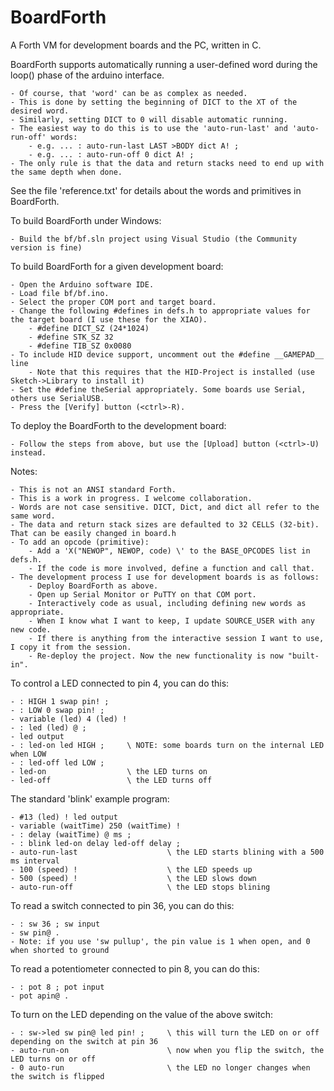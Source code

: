 # BoardForth
A Forth VM for development boards and the PC, written in C.

BoardForth supports automatically running a user-defined word during the loop() phase of the arduino interface.

    - Of course, that 'word' can be as complex as needed.
    - This is done by setting the beginning of DICT to the XT of the desired word.
    - Similarly, setting DICT to 0 will disable automatic running.
    - The easiest way to do this is to use the 'auto-run-last' and 'auto-run-off' words:
        - e.g. ... : auto-run-last LAST >BODY dict A! ;
        - e.g. ... : auto-run-off 0 dict A! ;
    - The only rule is that the data and return stacks need to end up with the same depth when done.

See the file 'reference.txt' for details about the words and primitives in BoardForth.

To build BoardForth under Windows:

	- Build the bf/bf.sln project using Visual Studio (the Community version is fine)

To build BoardForth for a given development board:

    - Open the Arduino software IDE.
    - Load file bf/bf.ino.
    - Select the proper COM port and target board.
    - Change the following #defines in defs.h to appropriate values for the target board (I use these for the XIAO).
        - #define DICT_SZ (24*1024)
        - #define STK_SZ 32
        - #define TIB_SZ 0x0080
    - To include HID device support, uncomment out the #define __GAMEPAD__ line
        - Note that this requires that the HID-Project is installed (use Sketch->Library to install it)
    - Set the #define theSerial appropriately. Some boards use Serial, others use SerialUSB.
    - Press the [Verify] button (<ctrl>-R).
    
To deploy the BoardForth to the development board:

    - Follow the steps from above, but use the [Upload] button (<ctrl>-U) instead.

Notes:

    - This is not an ANSI standard Forth.
    - This is a work in progress. I welcome collaboration.
    - Words are not case sensitive. DICT, Dict, and dict all refer to the same word.
    - The data and return stack sizes are defaulted to 32 CELLS (32-bit). That can be easily changed in board.h
    - To add an opcode (primitive):
        - Add a 'X("NEWOP", NEWOP, code) \' to the BASE_OPCODES list in defs.h.
        - If the code is more involved, define a function and call that.
    - The development process I use for development boards is as follows:
        - Deploy BoardForth as above.
        - Open up Serial Monitor or PuTTY on that COM port.
        - Interactively code as usual, including defining new words as appropriate.
        - When I know what I want to keep, I update SOURCE_USER with any new code.
        - If there is anything from the interactive session I want to use, I copy it from the session.
        - Re-deploy the project. Now the new functionality is now "built-in".

To control a LED connected to pin 4, you can do this:

    - : HIGH 1 swap pin! ;
    - : LOW 0 swap pin! ;
    - variable (led) 4 (led) !
    - : led (led) @ ; 
    - led output
    - : led-on led HIGH ;     \ NOTE: some boards turn on the internal LED when LOW
    - : led-off led LOW ;
    - led-on                  \ the LED turns on
    - led-off                 \ the LED turns off

The standard 'blink' example program:

    - #13 (led) ! led output
    - variable (waitTime) 250 (waitTime) !
    - : delay (waitTime) @ ms ;
    - : blink led-on delay led-off delay ;
    - auto-run-last                    \ the LED starts blining with a 500 ms interval
    - 100 (speed) !                    \ the LED speeds up
    - 500 (speed) !                    \ the LED slows down
    - auto-run-off                     \ the LED stops blining

To read a switch connected to pin 36, you can do this:

    - : sw 36 ; sw input
    - sw pin@ .
	- Note: if you use 'sw pullup', the pin value is 1 when open, and 0 when shorted to ground

To read a potentiometer connected to pin 8, you can do this:

    - : pot 8 ; pot input
    - pot apin@ .

To turn on the LED depending on the value of the above switch:

    - : sw->led sw pin@ led pin! ;     \ this will turn the LED on or off depending on the switch at pin 36
    - auto-run-on                      \ now when you flip the switch, the LED turns on or off
    - 0 auto-run                       \ the LED no longer changes when the switch is flipped

